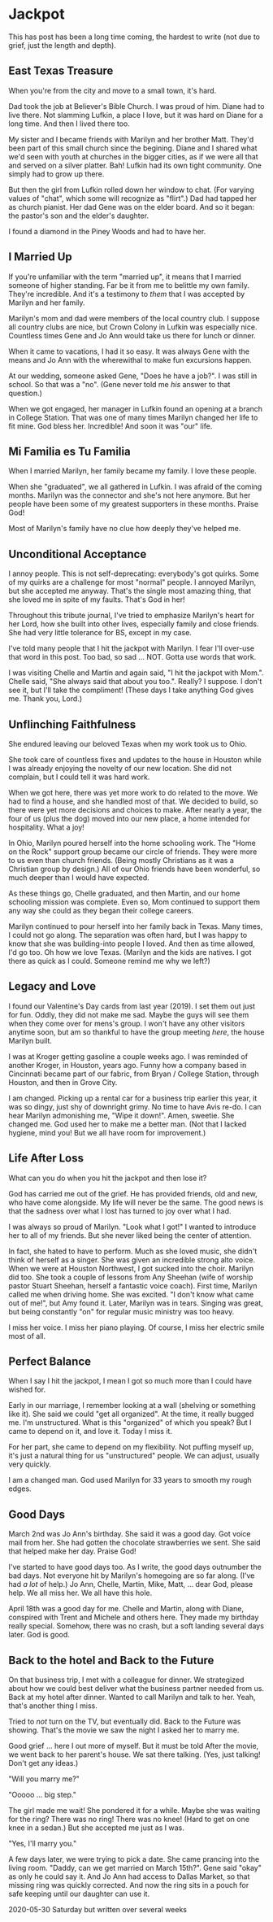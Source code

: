 # Jackpot

This has post has been a long time coming,
the hardest to write (not due to grief, just the length and depth).

## East Texas Treasure

When you're from the city and move to a small town, it's hard.

Dad took the job at Believer's Bible Church. I was proud of him.
Diane had to live there. Not slamming Lufkin, a place I love,
but it was hard on Diane for a long time. And then I lived there too.

My sister and I became friends with Marilyn and her brother Matt.
They'd been part of this small church since the begining.
Diane and I shared what we'd seen with youth at churches in the
bigger cities, as if we were all that and served on a silver platter.
Bah! Lufkin had its own tight community. One simply had to grow up there.

But then the girl from Lufkin rolled down her window to chat.
(For varying values of "chat", which some will recognize as "flirt".)
Dad had tapped her as church pianist. Her dad Gene was on the elder
board. And so it began: the pastor's son and the elder's daughter.

I found a diamond in the Piney Woods and had to have her.

## I Married Up

If you're unfamiliar with the term "married up", it means that I married
someone of higher standing. Far be it from me to belittle my own family.
They're incredible. And it's a testimony to *them* that I was accepted
by Marilyn and her family.

Marilyn's mom and dad were members of the local country club.
I suppose all country clubs are nice, but Crown Colony in Lufkin
was especially nice. Countless times Gene and Jo Ann would take us
there for lunch or dinner.

When it came to vacations, I had it so easy.
It was always Gene with the means and Jo Ann with the wherewithal
to make fun excursions happen.

At our wedding, someone asked Gene, "Does he have a job?".
I was still in school. So that was a "no". (Gene never told me
*his* answer to that question.)

When we got engaged, her manager in Lufkin found an opening at a branch
in College Station. That was one of many times Marilyn changed her life
to fit mine. God bless her. Incredible! And soon it was "our" life.

## Mi Familia es Tu Familia

When I married Marilyn, her family became my family.
I love these people.

When she "graduated", we all gathered in Lufkin.
I was afraid of the coming months. Marilyn was the connector
and she's not here anymore. But her people have been some of my
greatest supporters in these months. Praise God!

Most of Marilyn's family have no clue how deeply they've helped me.

## Unconditional Acceptance

I annoy people. This is not self-deprecating: everybody's got quirks.
Some of my quirks are a challenge for most "normal" people. I annoyed
Marilyn, but she accepted me anyway. That's the single most amazing thing,
that she loved me in spite of my faults. That's God in her!

Throughout this tribute journal,
I've tried to emphasize Marilyn's heart for her Lord, how she
built into other lives, especially family and close friends.
She had very little tolerance for BS, except in my case.

I've told many people that I hit the jackpot with Marilyn.
I fear I'll over-use that word in this post. Too bad, so sad ... NOT.
Gotta use words that work.

I was visiting Chelle and Martin and again said, "I hit the jackpot
with Mom.". Chelle said, "She always said that about you too.".
Really? I suppose. I don't see it, but I'll take the compliment!
(These days I take anything God gives me. Thank you, Lord.)

## Unflinching Faithfulness

She endured leaving our beloved Texas when my work took us to Ohio.

She took care of countless fixes and updates to the house in Houston
while I was already enjoying the novelty of our new location.
She did not complain, but I could tell it was hard work.

When we got here, there was yet more work to do related to the move.
We had to find a house, and she handled most of that. We decided
to build, so there were yet more decisions and choices to make.
After nearly a year, the four of us (plus the dog) moved into
our new place, a home intended for hospitality. What a joy!

In Ohio, Marilyn poured herself into the home schooling work.
The "Home on the Rock" support group became our circle of friends.
They were more to us even than church friends. (Being mostly Christians
as it was a Christian group by design.) All of our Ohio friends
have been wonderful, so much deeper than I would have expected.

As these things go, Chelle graduated, and then Martin, and our home
schooling mission was complete. Even so, Mom continued to support them
any way she could as they began their college careers.

Marilyn continued to pour herself into her family back in Texas.
Many times, I could not go along. The separation was often hard,
but I was happy to know that she was building-into people I loved.
And then as time allowed, I'd go too. Oh how we love Texas.
(Marilyn and the kids are natives. I got there as quick as I could.
Someone remind me why we left?)

## Legacy and Love

I found our Valentine's Day cards from last year (2019).
I set them out just for fun. Oddly, they did not make me sad.
Maybe the guys will see them when they come over for mens's group.
I won't have any other visitors anytime soon, but am so thankful
to have the group meeting *here*, the house Marilyn built.

I was at Kroger getting gasoline a couple weeks ago.
I was reminded of another Kroger, in Houston, years ago.
Funny how a company based in Cincinnati became part of our fabric,
from Bryan / College Station, through Houston, and then in Grove City.

I am changed.
Picking up a rental car for a business trip earlier this year,
it was so dingy, just shy of downright grimy. No time to have Avis
re-do. I can hear Marilyn admonishing me, "Wipe it down!". Amen, sweetie.
She changed me. God used her to make me a better man. (Not that I
lacked hygiene, mind you! But we all have room for improvement.)

## Life After Loss

What can you do when you hit the jackpot and then lose it?

God has carried me out of the grief. He has provided friends,
old and new, who have come alongside. My life will never be the same.
The good news is that the sadness over what I lost has turned to joy
over what I had.

I was always so proud of Marilyn. "Look what I got!"
I wanted to introduce her to all of my friends. But she never liked
being the center of attention.

In fact, she hated to have to perform.
Much as she loved music, she didn't think of herself as a singer.
She was given an incredible strong alto voice. When we were at
Houston Northwest, I got sucked into the choir. Marilyn did too.
She took a couple of lessons from Any Sheehan (wife of worship pastor
Stuart Sheehan, herself a fantastic voice coach). First time, Marilyn
called me when driving home. She was excited. "I don't know what came
out of me!", but Amy found it. Later, Marilyn was in tears. Singing
was great, but being constantly "on" for regular music ministry
was too heavy.

I miss her voice.
I miss her piano playing.
Of course, I miss her electric smile most of all.

## Perfect Balance

When I say I hit the jackpot,
I mean I got so much more than I could have wished for.

Early in our marriage, I remember looking at a wall (shelving or
something like it). She said we could "get all organized". At the time,
it really bugged me. I'm unstructured. What is this "organized" of which
you speak? But I came to depend on it, and love it. Today I miss it.

For her part, she came to depend on my flexibility.
Not puffing myself up, it's just a natural thing for us "unstructured"
people. We can adjust, usually very quickly.

I am a changed man.
God used Marilyn for 33 years to smooth my rough edges.

## Good Days

March 2nd was Jo Ann's birthday.
She said it was a good day. Got voice mail from her.
She had gotten the chocolate strawberries we sent.
She said that helped make her day. Praise God!

I've started to have good days too.
As I write, the good days outnumber the bad days.
Not everyone hit by Marilyn's homegoing are so far along.
(I've had *a lot* of help.) Jo Ann, Chelle, Martin, Mike, Matt, ...
dear God, please help. We all miss her. We all have this hole.

April 18th was a good day for me.
Chelle and Martin, along with Diane, conspired with Trent and Michele
and others here. They made my birthday really special. Somehow, there
was no crash, but a soft landing several days later. God is good.

## Back to the hotel and Back to the Future

On that business trip, I met with a colleague for dinner.
We strategized about how we could best deliver what the business partner
needed from us. Back at my hotel after dinner. Wanted to call Marilyn
and talk to her. Yeah, that's another thing I miss.

Tried to *not* turn on the TV, but eventually did.
Back to the Future was showing. That's the movie we saw
the night I asked her to marry me.

Good grief ... here I out more of myself. But it must be told
After the movie, we went back to her parent's house. We sat there
talking. (Yes, just talking! Don't get any ideas.)

"Will you marry me?"

"Ooooo ... big step."

The girl made me wait! She pondered it for a while.
Maybe she was waiting for the ring? There was no ring!
There was no knee! (Hard to get on one knee in a sedan.)
But she accepted me just as I was.

"Yes, I'll marry you."

A few days later, we were trying to pick a date.
She came prancing into the living room. "Daddy, can we get married
on March 15th?". Gene said "okay" as only he could say it.
And Jo Ann had access to Dallas Market, so that missing ring was
quickly corrected. And now the ring sits in a pouch for safe keeping
until our daughter can use it.

2020-05-30 Saturday but written over several weeks



